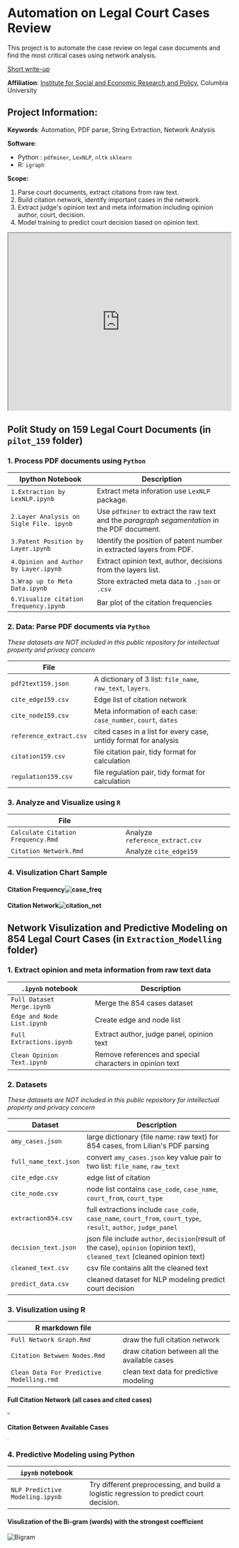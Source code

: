 # Automation on Legal Court Cases Review

This project is to automate the case review on legal case documents and find the most critical cases using network analysis. 

[Short write-up](https://yidatadive.com/patent-law.html)

**Affiliation**: [Institute for Social and Economic Research and Policy](http://iserp.columbia.edu/), Columbia University

## Project Information:

**Keywords**: Automation, PDF parse, String Extraction, Network Analysis

**Software**:  

- Python : `pdfminer`, `LexNLP`, `nltk` `sklearn`
- R:  `igraph`

**Scope:** 

1. Parse court documents, extract citations from raw text.
2. Build citation network, identify important cases in the network.
3. Extract judge's opinion text and meta information including opinion author, court, decision.
4. Model training to predict court decision based on opinion text.

<iframe   src="https://yialpha.github.io/auto-law-review/Extraction_Modelling/between_net_20"   style="width:100%; height:400px;" ></iframe>

## Polit Study on 159 Legal Court Documents (in `pilot_159` folder)

### 1. Process PDF documents using `Python` 

| Ipython Notebook                        | Description                                                  |
| --------------------------------------- | ------------------------------------------------------------ |
| `1.Extraction by LexNLP.ipynb`          | Extract meta inforation use `LexNLP` package.                |
| `2.Layer Analysis on Sigle File. ipynb` | Use `pdfminer` to extract the raw text and the *paragraph segamentation* in the PDF document. |
| `3.Patent Position by Layer.ipynb`      | Identify the position of patent number in extracted layers from PDF. |
| `4.Opinion and Author by Layer.ipynb`   | Extract opinion text, author, decisions from the layers list. |
| `5.Wrap up to Meta Data.ipynb`          | Store extracted meta data to `.json` or `.csv`               |
| `6.Visualize citation frequency.ipynb`  | Bar plot of the citation frequencies                         |

### 2. Data: Parse PDF documents via `Python`

*These datasets are NOT included in this public repository for intellectual property and privacy concern*

| File                    |                                                              |
| ----------------------- | ------------------------------------------------------------ |
| `pdf2text159.json`      | A dictionary of 3 list: `file_name`, `raw_text`, `layers`.   |
| `cite_edge159.csv`      | Edge list of citation network                                |
| `cite_node159.csv`      | Meta information of each case: `case_number`, `court`, `dates` |
| `reference_extract.csv` | cited cases in a list for every case, untidy format for analysis |
| `citation159.csv`       | file citation pair, tidy format for calculation              |
| `regulation159.csv`     | file regulation pair, tidy format for calculation            |



### 3. Analyze and Visualize using `R`

| File                               |                                 |
| ---------------------------------- | ------------------------------- |
| `Calculate Citation Frequency.Rmd` | Analyze `reference_extract.csv` |
| `Citation Network.Rmd`             | Analyze `cite_edge159`          |



### 4. Visulization Chart Sample

#### Citation Frequency![case_freq](pilot_159/figures/case_freq.png)

#### Citation Network![citation_net](pilot_159/figures/citation_net.jpg)

## Network Visulization and Predictive Modeling on 854 Legal Court Cases (in `Extraction_Modelling` folder)

### 1. Extract opinion and meta information from raw text data

| `.ipynb` notebook          | Description                                              |
| -------------------------- | -------------------------------------------------------- |
| `Full Dataset Merge.ipynb` | Merge the 854 cases dataset                              |
| `Edge and Node List.ipynb` | Create edge and node list                                |
| `Full Extractions.ipynb`   | Extract author, judge panel, opinion text                |
| `Clean Opinion Text.ipynb` | Remove references and special characters in opinion text |

### 2. Datasets 

*These datasets are NOT included in this public repository for intellectual property and privacy concern*

| Dataset               | Description                                                  |
| --------------------- | ------------------------------------------------------------ |
| `amy_cases.json`      | large dictionary {file name: raw text} for 854 cases, from Lilian's PDF parsing |
| `full_name_text.json` | convert `amy_cases.json` key value pair to two list: `file_name`, `raw_text` |
| `cite_edge.csv`       | edge list of citation                                        |
| `cite_node.csv`       | node list contains `case_code`, `case_name`, `court_from`, `court_type` |
| `extraction854.csv`   | full extractions include `case_code`, `case_name`, `court_from`, `court_type`, `result`, `author`, `judge_panel` |
| `decision_text.json`  | json file include `author`, `decision`(result of the case), `opinion` (opinion text), `cleaned_text` (cleaned opinion text) |
| `cleaned_text.csv`    | csv file contains allt the cleaned text                      |
| `predict_data.csv`    | cleaned dataset for NLP modeling predict court decision      |

### 3. Visulization using R

| R markdown file                           |                                               |
| ----------------------------------------- | --------------------------------------------- |
| `Full Network Graph.Rmd`                  | draw the full citation network                |
| `Citation Betwwen Nodes.Rmd`              | draw citation between all the available cases |
| `Clean Data For Predictive Modelling.rmd` | clean text data for predictive modeling       |

#### Full Citation Network (all cases and cited cases)

<img src="Extraction_Modelling/figures/Full_Network.jpg" style="zoom:40%" />



#### Citation Between Available Cases

<img src="Extraction_Modelling/figures/Between_Node.jpg" style="zoom:10%"/>



### 4. Predictive Modeling using Python

| `ipynb` notebook                |                                                              |
| ------------------------------- | ------------------------------------------------------------ |
| `NLP Predictive Modeling.ipynb` | Try different preprocessing, and build a logistic regression to predict court decision. |

#### Visulization of the Bi-gram (words) with the strongest coefficient

![Bigram](Extraction_Modelling/figures/Bigram_coef.jpg)